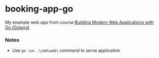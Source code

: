 # booking-app-go      
My example web app from course  [Building Modern Web Applications with Go (Golang)](https://www.udemy.com/course/building-modern-web-applications-with-go)

### Notes
- Use `go run .\cmd\web\` command to serve application